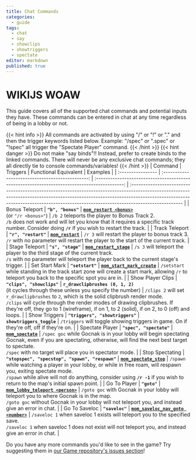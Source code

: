 ```yaml
---
title: Chat Commands
categories:
  - guide
tags:
  - chat
  - say
  - showclips
  - showtriggers
  - spectate
editor: markdown
published: true
---
```


# WIKIJS WOAW
This guide covers all of the supported chat commands and potential inputs they have. These commands can be entered in chat at any time regardless of being in a lobby or not.

{{< hint info >}}
All commands are activated by using "/" or "!" or "." and then the trigger keywords listed below. Example: "/spec" or ".spec" or "!spec" all trigger the "Spectate Player" command.
{{< /hint >}}
{{< hint danger >}}
Do not make "say binds"!! Instead, prefer to create binds to the linked commands. There will never be any exclusive chat commands; they all directly tie to console commands/variables!
{{< /hint >}}
| Command | Triggers | Functional Equivalent | Examples |
| :---------------- | :----------------------------------------------: | :------------------------------------------------------------------------------------------: | :---------------------------------------------------------------------------------------------------------------------------------------------------------------------------------------------------------------------------------------------------------------- |
| Bonus Teleport | **`"b", "bonus"`** | **[`mom_restart <bonus>`](/command/mom_restart)** <br>(or `"/r <bonus>"`) | `/b 2` teleports the player to Bonus Track 2.<br>`/b` does not work and will let you know that it requires a specific track number. Consider doing **`/r`** if you wish to restart the track. |
| Track Teleport | **`"r", "restart"`** | **[`mom_restart`](/command/mom_restart)** | `/r 3` will restart the player to bonus track 3.<br>`/r` with no parameter will restart the player to the start of the current track. |
| Stage Teleport | **`"s", "stage"`** | **[`mom_restart_stage`](/command/mom_restart_stage)** | `/s 3` will teleport the player to the third stage of the current track.<br>`/s` with no parameter will teleport the player back to the current stage's trigger. |
| Set Start Mark | **`"setstart"`** | **[`mom_start_mark_create`](/command/mom_start_mark_create)** | `/setstart` while standing in the track start zone will create a start mark, allowing `/r` to teleport you back to the specific spot you are in. |
| Show Player Clips | **`"clips", "showclips"`** | **`r_drawclipbrushes (0, 1, 2)`**<br>(it cycles through these unless you specify the number) | `/clips 2` will set `r_drawclipbrushes` to `2`, which is the solid clipbrush render mode.<br>`/clips` will cycle through the render modes of drawing clipbrushes. If they're off, they go to 1 (wireframe), if on 1, to 2 (solid), if on 2, to 0 (off) and loops. |
| Show Triggers | **`"triggers", "showtriggers"`** | **`showtriggers_toggle`** | `/triggers` will toggle showing triggers in game. On if they're off, off if they're on. |
| Spectate Player | **`"spec", "spectate"`** | **[`mom_spectate`](/command/mom_spectate)** | `/spec goc` while Gocnak is in your lobby will begin spectating Gocnak, even if you are spectating, otherwise, will find the next best target to spectate.<br>`/spec` with no target will place you in spectator mode. |
| Stop Spectating | **`"stopspec", "specstop", "spawn", "respawn"`** | **[`mom_spectate_stop`](/command/mom_spectate_stop)** | `/spawn` while watching a player in your lobby, or while in free roam, will respawn you, exiting spectate mode.<br>`/spawn` while alive will not do anything, consider using **`/r -1`** if you wish to return to the map's initial spawn point. |
| Go To Player | **`"goto"`** | **[`mom_lobby_teleport <person>`](/command/mom_lobby_teleport/)** | `/goto goc` with Gocnak in your lobby will teleport you to where Gocnak is in the map.<br>`/goto goc` without Gocnak in your lobby will not teleport you, and instead give an error in chat. |
| Go To Saveloc | **`"saveloc"`** | **[`mom_saveloc_nav_goto <number>`](/command/mom_saveloc_nav_goto)** | `/saveloc 1` when saveloc 1 exists will teleport you to the specified save.<br>`/saveloc 1` when saveloc 1 does not exist will not teleport you, and instead give an error in chat. |

Do you have any more commands you'd like to see in the game? Try suggesting them in [our Game repository's issues section](https://github.com/momentum-mod/game/issues/new/choose)!
